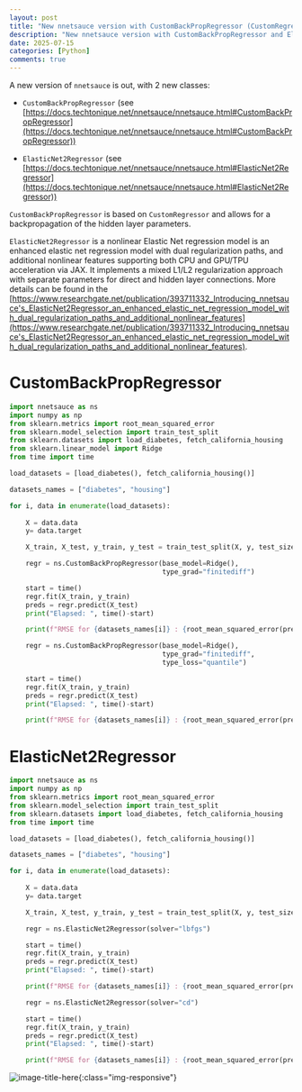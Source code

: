 ```yaml
---
layout: post
title: "New nnetsauce version with CustomBackPropRegressor (CustomRegressor with Backpropagation) and ElasticNet2Regressor (Ridge2 with ElasticNet regularization)"
description: "New nnetsauce version with CustomBackPropRegressor and ElasticNet2Regressor: python examples included."
date: 2025-07-15
categories: [Python]
comments: true
---
```


A new version of `nnetsauce` is out, with 2 new classes: 

-  `CustomBackPropRegressor` (see [https://docs.techtonique.net/nnetsauce/nnetsauce.html#CustomBackPropRegressor](https://docs.techtonique.net/nnetsauce/nnetsauce.html#CustomBackPropRegressor)) 
  
-  `ElasticNet2Regressor` (see [https://docs.techtonique.net/nnetsauce/nnetsauce.html#ElasticNet2Regressor](https://docs.techtonique.net/nnetsauce/nnetsauce.html#ElasticNet2Regressor))

`CustomBackPropRegressor` is based on `CustomRegressor` and allows for a backpropagation of the hidden layer parameters. 

`ElasticNet2Regressor` is a nonlinear Elastic Net regression model is an enhanced elastic net regression model with dual regularization paths, and additional nonlinear features supporting both CPU and GPU/TPU acceleration via JAX. It implements a mixed L1/L2 regularization approach with separate parameters for direct and hidden layer connections. More details can be found in the [https://www.researchgate.net/publication/393711332_Introducing_nnetsauce's_ElasticNet2Regressor_an_enhanced_elastic_net_regression_model_with_dual_regularization_paths_and_additional_nonlinear_features](https://www.researchgate.net/publication/393711332_Introducing_nnetsauce's_ElasticNet2Regressor_an_enhanced_elastic_net_regression_model_with_dual_regularization_paths_and_additional_nonlinear_features).

# CustomBackPropRegressor 

```python
import nnetsauce as ns 
import numpy as np 
from sklearn.metrics import root_mean_squared_error
from sklearn.model_selection import train_test_split
from sklearn.datasets import load_diabetes, fetch_california_housing
from sklearn.linear_model import Ridge
from time import time 

load_datasets = [load_diabetes(), fetch_california_housing()]

datasets_names = ["diabetes", "housing"]

for i, data in enumerate(load_datasets):
    
    X = data.data
    y= data.target

    X_train, X_test, y_train, y_test = train_test_split(X, y, test_size = .2, random_state = 13)

    regr = ns.CustomBackPropRegressor(base_model=Ridge(), 
                                      type_grad="finitediff")

    start = time()
    regr.fit(X_train, y_train)
    preds = regr.predict(X_test)
    print("Elapsed: ", time()-start)

    print(f"RMSE for {datasets_names[i]} : {root_mean_squared_error(preds, y_test)}")

    regr = ns.CustomBackPropRegressor(base_model=Ridge(), 
                                      type_grad="finitediff", 
                                      type_loss="quantile")

    start = time()
    regr.fit(X_train, y_train)
    preds = regr.predict(X_test)
    print("Elapsed: ", time()-start)

    print(f"RMSE for {datasets_names[i]} : {root_mean_squared_error(preds, y_test)}")
```

# ElasticNet2Regressor

```python
import nnetsauce as ns 
import numpy as np 
from sklearn.metrics import root_mean_squared_error
from sklearn.model_selection import train_test_split
from sklearn.datasets import load_diabetes, fetch_california_housing
from time import time 

load_datasets = [load_diabetes(), fetch_california_housing()]

datasets_names = ["diabetes", "housing"]

for i, data in enumerate(load_datasets):
    
    X = data.data
    y= data.target

    X_train, X_test, y_train, y_test = train_test_split(X, y, test_size = .2, random_state = 13)

    regr = ns.ElasticNet2Regressor(solver="lbfgs")

    start = time()
    regr.fit(X_train, y_train)
    preds = regr.predict(X_test)
    print("Elapsed: ", time()-start)

    print(f"RMSE for {datasets_names[i]} : {root_mean_squared_error(preds, y_test)}")

    regr = ns.ElasticNet2Regressor(solver="cd")

    start = time()
    regr.fit(X_train, y_train)
    preds = regr.predict(X_test)
    print("Elapsed: ", time()-start)

    print(f"RMSE for {datasets_names[i]} : {root_mean_squared_error(preds, y_test)}")
```

![image-title-here]({{base}}/images/2025-07-15/2025-07-15-image1.png){:class="img-responsive"}